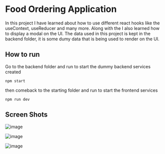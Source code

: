 # Food Ordering Application

In this project I have learned about how to use different react hooks like the useContext, useReducer and many more. Along with the I also learned how to display a modal on the UI.
The data used in this project is kept in the backend folder, it is some dumy data that is being used to render on the UI.


## How to run
Go to the backend folder and run to start the dummy backend services created 

```
npm start
```

then comeback to the starting folder and run to start the frontend services

```
npm run dev
```

## Screen Shots

![image](https://github.com/bhavityogeshshah/food-ordering-app-with-backend/assets/113150156/d06211c9-be73-4dc3-8507-71802f25e42b)


![image](https://github.com/bhavityogeshshah/food-ordering-app-with-backend/assets/113150156/a1b3dd8f-eb06-414c-9896-e937a43c99c3)


![image](https://github.com/bhavityogeshshah/food-ordering-app-with-backend/assets/113150156/01df59fe-1f86-4a11-b3ae-4739426c7fe0)

